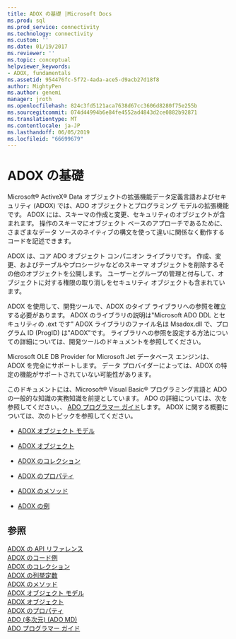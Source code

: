 ```yaml
---
title: ADOX の基礎 |Microsoft Docs
ms.prod: sql
ms.prod_service: connectivity
ms.technology: connectivity
ms.custom: ''
ms.date: 01/19/2017
ms.reviewer: ''
ms.topic: conceptual
helpviewer_keywords:
- ADOX, fundamentals
ms.assetid: 954476fc-5f72-4ada-ace5-d9acb27d18f8
author: MightyPen
ms.author: genemi
manager: jroth
ms.openlocfilehash: 824c3fd5121aca7638d67cc3606d8280f75e255b
ms.sourcegitcommit: 074d44994b6e84fe4552ad4843d2ce0882b92871
ms.translationtype: MT
ms.contentlocale: ja-JP
ms.lasthandoff: 06/05/2019
ms.locfileid: "66699679"
---
```

# <a name="adox-fundamentals"></a>ADOX の基礎
Microsoft® ActiveX® Data オブジェクトの拡張機能データ定義言語およびセキュリティ (ADOX) では、ADO オブジェクトとプログラミング モデルの拡張機能です。 ADOX には、スキーマの作成と変更、セキュリティのオブジェクトが含まれます。 操作のスキーマにオブジェクト ベースのアプローチであるために、さまざまなデータ ソースのネイティブの構文を使って違いに関係なく動作するコードを記述できます。  
  
 ADOX は、コア ADO オブジェクト コンパニオン ライブラリです。 作成、変更、およびテーブルやプロシージャなどのスキーマ オブジェクトを削除するその他のオブジェクトを公開します。 ユーザーとグループの管理と付与して、オブジェクトに対する権限の取り消しをセキュリティ オブジェクトも含まれています。  
  
 ADOX を使用して、開発ツールで、ADOX のタイプ ライブラリへの参照を確立する必要があります。 ADOX のライブラリの説明は"Microsoft ADO DDL とセキュリティの .ext です" ADOX ライブラリのファイル名は Msadox.dll で、プログラム ID (ProgID) は"ADOX"です。 ライブラリへの参照を設定する方法についての詳細については、開発ツールのドキュメントを参照してください。  
  
 Microsoft OLE DB Provider for Microsoft Jet データベース エンジンは、ADOX を完全にサポートします。 データ プロバイダーによっては、ADOX の特定の機能がサポートされていない可能性があります。  
  
 このドキュメントには、Microsoft® Visual Basic® プログラミング言語と ADO の一般的な知識の実務知識を前提としています。 ADO の詳細については、次を参照してください。、 [ADO プログラマー ガイド](../../../ado/guide/ado-programmer-s-guide.md)します。 ADOX に関する概要については、次のトピックを参照してください。  
  
-   [ADOX オブジェクト モデル](../../../ado/reference/adox-api/adox-object-model.md)  
  
-   [ADOX オブジェクト](../../../ado/reference/adox-api/adox-objects.md)  
  
-   [ADOX のコレクション](../../../ado/reference/adox-api/adox-collections.md)  
  
-   [ADOX のプロパティ](../../../ado/reference/adox-api/adox-properties.md)  
  
-   [ADOX のメソッド](../../../ado/reference/adox-api/adox-methods.md)  
  
-   [ADOX の例](../../../ado/reference/adox-api/adox-code-examples.md)  
  
## <a name="see-also"></a>参照  
 [ADOX の API リファレンス](../../../ado/reference/adox-api/adox-api-reference.md)   
 [ADOX のコード例](../../../ado/reference/adox-api/adox-code-examples.md)   
 [ADOX のコレクション](../../../ado/reference/adox-api/adox-collections.md)   
 [ADOX の列挙定数](../../../ado/reference/adox-api/adox-enumerated-constants.md)   
 [ADOX のメソッド](../../../ado/reference/adox-api/adox-methods.md)   
 [ADOX オブジェクト モデル](../../../ado/reference/adox-api/adox-object-model.md)   
 [ADOX オブジェクト](../../../ado/reference/adox-api/adox-objects.md)   
 [ADOX のプロパティ](../../../ado/reference/adox-api/adox-properties.md)   
 [ADO (多次元) (ADO MD)](../../../ado/guide/multidimensional/ado-multidimensional-ado-md.md)   
 [ADO プログラマー ガイド](../../../ado/guide/ado-programmer-s-guide.md)
